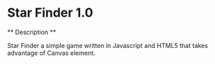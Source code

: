 # Star Finder 1.0

** Description **

Star Finder a simple game written in Javascript and HTML5 that takes advantage of Canvas element. 
